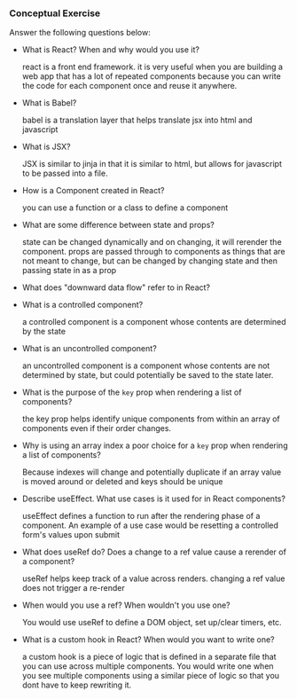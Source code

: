 ### Conceptual Exercise

Answer the following questions below:

- What is React? When and why would you use it?

  react is a front end framework. it is very useful when you are building a web app that has a lot of repeated components because you can write the code for each component once and reuse it anywhere.

- What is Babel?

  babel is a translation layer that helps translate jsx into html and javascript

- What is JSX?

  JSX is similar to jinja in that it is similar to html, but allows for javascript to be passed into a file.

- How is a Component created in React?

  you can use a function or a class to define a component

- What are some difference between state and props?

  state can be changed dynamically and on changing, it will rerender the component. props are passed through to components as things that are not meant to change, but can be changed by changing state and then passing state in as a prop

- What does "downward data flow" refer to in React?

- What is a controlled component?

  a controlled component is a component whose contents are determined by the state

- What is an uncontrolled component?

  an uncontrolled component is a component whose contents are not determined by state, but could potentially be saved to the state later.

- What is the purpose of the `key` prop when rendering a list of components?

  the key prop helps identify unique components from within an array of components even if their order changes.

- Why is using an array index a poor choice for a `key` prop when rendering a list of components?

  Because indexes will change and potentially duplicate if an array value is moved around or deleted and keys should be unique

- Describe useEffect.  What use cases is it used for in React components?

  useEffect defines a function to run after the rendering phase of a component. An example of a use case would be resetting a controlled form's values upon submit

- What does useRef do?  Does a change to a ref value cause a rerender of a component?

  useRef helps keep track of a value across renders. changing a ref value does not trigger a re-render

- When would you use a ref? When wouldn't you use one?

  You would use useRef to define a DOM object, set up/clear timers, etc.

- What is a custom hook in React? When would you want to write one?

  a custom hook is a piece of logic that is defined in a separate file that you can use across multiple components. You would write one when you see multiple components using a similar piece of logic so that you dont have to keep rewriting it.
